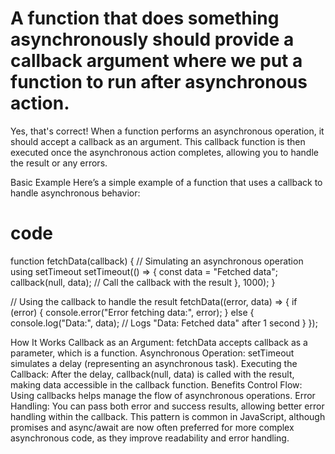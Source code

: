 # A function that does something asynchronously should provide a callback argument where we put a function to run after asynchronous action.

Yes, that's correct! When a function performs an asynchronous operation, it should accept a callback as an argument. This callback function is then executed once the asynchronous action completes, allowing you to handle the result or any errors.

Basic Example
Here’s a simple example of a function that uses a callback to handle asynchronous behavior:

# code

function fetchData(callback) {
// Simulating an asynchronous operation using setTimeout
setTimeout(() => {
const data = "Fetched data";
callback(null, data); // Call the callback with the result
}, 1000);
}

// Using the callback to handle the result
fetchData((error, data) => {
if (error) {
console.error("Error fetching data:", error);
} else {
console.log("Data:", data); // Logs "Data: Fetched data" after 1 second
}
});

How It Works
Callback as an Argument: fetchData accepts callback as a parameter, which is a function.
Asynchronous Operation: setTimeout simulates a delay (representing an asynchronous task).
Executing the Callback: After the delay, callback(null, data) is called with the result, making data accessible in the callback function.
Benefits
Control Flow: Using callbacks helps manage the flow of asynchronous operations.
Error Handling: You can pass both error and success results, allowing better error handling within the callback.
This pattern is common in JavaScript, although promises and async/await are now often preferred for more complex asynchronous code, as they improve readability and error handling.
